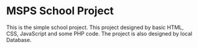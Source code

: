 # MSPS School Project
This is the simple school project. This project designed by basic HTML, CSS, JavaScript and some PHP code. The project is also designed by local Database.
